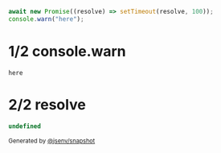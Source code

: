 ```js
await new Promise((resolve) => setTimeout(resolve, 100));
console.warn("here");
```

# 1/2 console.warn

```console
here
```

# 2/2 resolve

```js
undefined
```

<sub>
  Generated by <a href="https://github.com/jsenv/core/tree/main/packages/independent/snapshot">@jsenv/snapshot</a>
</sub>